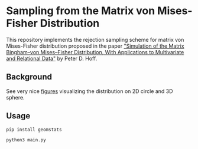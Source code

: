# Sampling from the Matrix von Mises-Fisher Distribution

This repository implements the rejection sampling scheme for matrix von Mises-Fisher distribution proposed in the paper ["Simulation of the Matrix Bingham–von Mises–Fisher Distribution, With Applications to Multivariate and Relational Data"](https://www.tandfonline.com/doi/abs/10.1198/jcgs.2009.07177) by Peter D. Hoff. 

## Background



See very nice [figures](https://www.semanticscholar.org/paper/Bayesian-Inference-with-the-von-Mises-Fisher-in-3-D-Straub/26d5bb31153df418388b6eb242b2d8842c039c2d#extracted) visualizing the distribution on 2D circle and 3D sphere.

## Usage

`pip install geomstats`
 
`python3 main.py`
